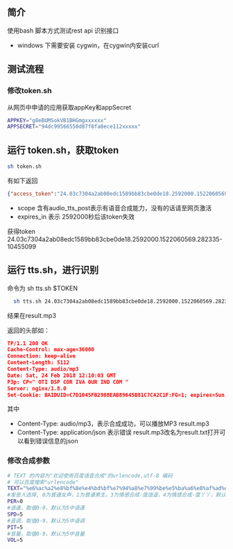 ## 简介

使用bash 脚本方式测试rest api 识别接口

- windows 下需要安装 cygwin，在cygwin内安装curl



## 测试流程

### 修改token.sh

从网页中申请的应用获取appKey和appSecret

```bash
APPKEY="g8eBUMSokVB1BHGmgxxxxxx"
APPSECRET="94dc99566550d87f8fa8ece112xxxxx"
```



## 运行 token.sh，获取token
```bash
sh token.sh
```
有如下返回

```json
{"access_token":"24.03c7304a2ab08edc1589bb83cbe0de18.2592000.1522060569.282335-10455099","session_key":"9mzdCyse3JwGR1cK\/XAkMMXTp7D7mQ+9ulfLpycoWHOuZQBmQtPSE9MnAF6kUNqDnAgnaoyjP\/qkYgtciDo9PKgyozlbIw==","scope":"public audio_voice_assistant_get audio_tts_post wise_adapt lebo_resource_base lightservice_public hetu_basic lightcms_map_poi kaidian_kaidian ApsMisTest_Test\u6743\u9650 vis-classify_flower bnstest_fasf lpq_\u5f00\u653e cop_helloScope ApsMis_fangdi_permission","refresh_token":"25.f54659f694f686cf574f8723d48cbe4d.315360000.1834828569.282335-10455099","session_secret":"e730778e4d239a4811ba6424556ef701","expires_in":2592000}
```

- scope 含有audio_tts_post表示有语音合成能力，没有的话请至网页激活
- expires_in 表示 2592000秒后该token失效

获得token  24.03c7304a2ab08edc1589bb83cbe0de18.2592000.1522060569.282335-10455099


## 运行 tts.sh，进行识别

命令为 sh tts.sh $TOKEN
```bash
  sh tts.sh 24.03c7304a2ab08edc1589bb83cbe0de18.2592000.1522060569.282335-10455099
```

结果在result.mp3

返回的头部如：

```json
TP/1.1 200 OK
Cache-Control: max-age=36000
Connection: keep-alive
Content-Length: 5112
Content-Type: audio/mp3
Date: Sat, 24 Feb 2018 12:10:03 GMT
P3p: CP=" OTI DSP COR IVA OUR IND COM "
Server: nginx/1.8.0
Set-Cookie: BAIDUID=C7D1045FB2908EAB89645B81C7C42C1F:FG=1; expires=Sun, 24-Feb-19 12:10:03 GMT; max-age=31536000; path=/; domain=.baidu.com; version=1


```

其中

- Content-Type: audio/mp3，表示合成成功，可以播放MP3 result.mp3
- Content-Type: application/json 表示错误  result.mp3改名为result.txt打开可以看到错误信息的json

### 修改合成参数

```bash
# TEXT 的内容为"欢迎使用百度语音合成"的urlencode,utf-8 编码
# 可以百度搜索"urlencode" 
TEXT="%e6%ac%a2%e8%bf%8e%e4%bd%bf%e7%94%a8%e7%99%be%e5%ba%a6%e8%af%ad%e9%9f%b3%e5%90%88%e6%88%90"
#发音人选择, 0为普通女声，1为普通男生，3为情感合成-度逍遥，4为情感合成-度丫丫，默认为普通女声
PER=0
#语速，取值0-9，默认为5中语速
SPD=5
#音调，取值0-9，默认为5中语调
PIT=5
#音量，取值0-9，默认为5中音量
VOL=5

```

